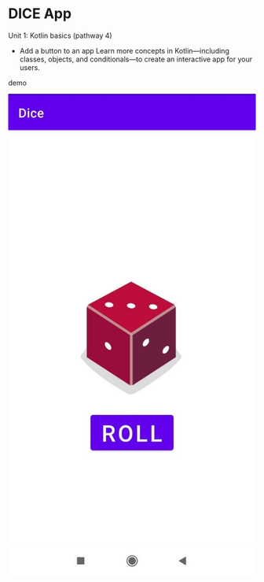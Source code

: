 # DICE App

Unit 1: Kotlin basics (pathway 4)
- Add a button to an app
Learn more concepts in Kotlin—including classes, objects, and conditionals—to create an interactive app for your users.

demo

![Dice app demo](../assets/dice_roll_app.jpg)